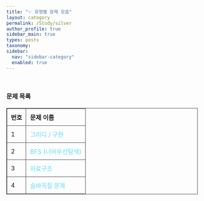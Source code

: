 ```yaml
---
title: "✨ 유형별 문제 모음" 
layout: category
permalink: /Study/silver 
author_profile: true
sidebar_main: true
types: posts
taxonomy:
sidebar:
  nav: "sidebar-category"
  enabled: true
---
```



<br/>

###  문제 목록

| 번호  | 문제 이름                                 |
|------|-------------------------------------------|
| 1    | <a href="/Study/algorithm/silver/greedy">그리디 / 구현 <br></a> |       
| 2    | <a href="/Study/algorithm/silver/bfs">BFS (너비우선탐색) <br></a> | 
| 3    | <a href="/Study/algorithm/silver/datastructure">자료구조 <br></a> | 
| 4    | [숨바꼭질 문제](https://www.acmicpc.net/problem/1697) |

<br/>




<style>


table {
  width: 100%;
  border-collapse: collapse;
  margin: 20px 0;
}

table, th, td {
  border: 1px solid #444;
}

th, td {
  padding: 10px;
  text-align: left;
}

a {
  color: #61dafb;
  text-decoration: none;
}

a:hover {
  text-decoration: underline;
}
</style>
